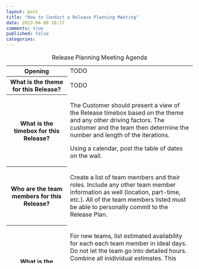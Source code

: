 ```yaml
---
layout: post
title: "How to Conduct a Release Planning Meeting"
date: 2013-04-08 16:17
comments: true
published: false
categories:
---
```

<table>
    <caption>Release Planning Meeting Agenda</caption>
    <tbody>
        <tr>
            <th>Opening</th>
            <td>TODO</td>
        </tr>
        <tr>
            <th>What is the theme for this Release?</th>
            <td>TODO</td>
        </tr>
        <tr>
            <th>What is the timebox for this Release?</th>
            <td>
                <p>The Customer should present a view of the Release timebox based on the theme and any other driving factors. The customer and the team then determine the number and length of the iterations.</p>
                <p>Using a calendar, post the table of dates on the wall.</p>
            </td>
        </tr>
        <tr>
            <th>Who are the team members for this Release?</th>
            <td>
                <p>Create a list of team members and their roles. Include any other team member information as well (location, part-time, etc.). All of the team members listed must be able to personally commit to the Release Plan.</p>
            </td>
        </tr>
        <tr>
            <th>What is the expected team velocity?</th>
            <td>
                <p>For new teams, list estimated availability for each each team member in ideal days. Do not let the team go into detailed hours. Combine all inidividual estimates. This number defines the total velocity of the team.  Post it on the wall.</p>
                <p>For established teams calculate the average velocity for the team from the last Release.</p>
            </td>
        </tr>
        <tr>
            <th>What are the prioritized stories?</th>
            <td>
                <p>Keep the group focused on the current stories by gathering discussion topics on the wall; other stories, issues and concerns will be handled later in the meeting</p>
            </td>
        </tr>
        <tr>
            <th>Are there any additional stories that can contribute to the Release theme?</th>
            <td>
                <p>Timebox new story brainstorming with a timer. Have the customer prioritize the new stories in the context of the existing ones.</p>
            </td>
        </tr>
        <tr>
            <th>What are the technical concerns around these stories?</th>
            <td>
                <p>Brainstorm and display concerns on the wall.</p>
            </td>
        </tr>
    </tbody>
</table>
